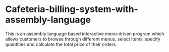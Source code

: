 # Cafeteria-billing-system-with-assembly-language
This is an assembly language based interactive menu-driven program which allows customers to browse through different menus, select items, specify quantities and calculate the total price of their orders.
